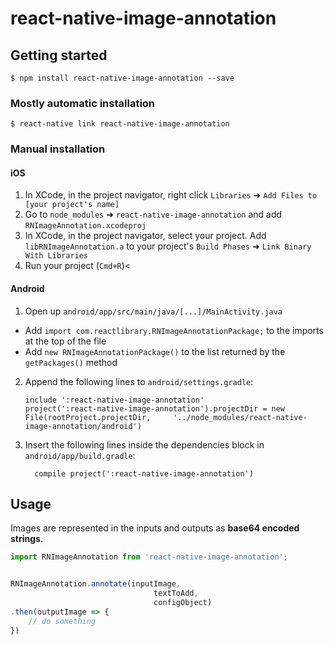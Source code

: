 
# react-native-image-annotation

## Getting started

`$ npm install react-native-image-annotation --save`

### Mostly automatic installation

`$ react-native link react-native-image-annotation`

### Manual installation


#### iOS

1. In XCode, in the project navigator, right click `Libraries` ➜ `Add Files to [your project's name]`
2. Go to `node_modules` ➜ `react-native-image-annotation` and add `RNImageAnnotation.xcodeproj`
3. In XCode, in the project navigator, select your project. Add `libRNImageAnnotation.a` to your project's `Build Phases` ➜ `Link Binary With Libraries`
4. Run your project (`Cmd+R`)<

#### Android

1. Open up `android/app/src/main/java/[...]/MainActivity.java`
  - Add `import com.reactlibrary.RNImageAnnotationPackage;` to the imports at the top of the file
  - Add `new RNImageAnnotationPackage()` to the list returned by the `getPackages()` method
2. Append the following lines to `android/settings.gradle`:
  	```
  	include ':react-native-image-annotation'
  	project(':react-native-image-annotation').projectDir = new File(rootProject.projectDir, 	'../node_modules/react-native-image-annotation/android')
  	```
3. Insert the following lines inside the dependencies block in `android/app/build.gradle`:
  	```
      compile project(':react-native-image-annotation')
  	```


## Usage
Images are represented in the inputs and outputs as <b>base64 encoded strings</b>.
```javascript
import RNImageAnnotation from 'react-native-image-annotation';


RNImageAnnotation.annotate(inputImage,
                                textToAdd,
                                configObject)
.then(outputImage => {
    // do something
})
```
